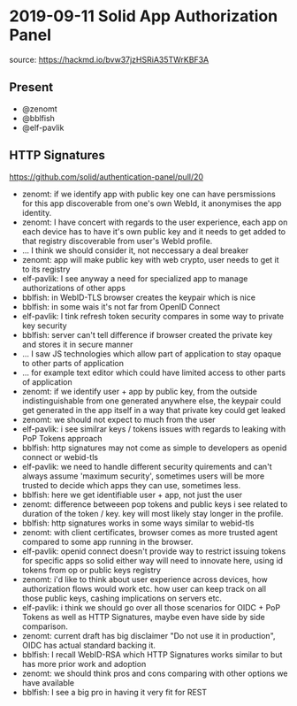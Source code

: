 # 2019-09-11 Solid App Authorization Panel

source: https://hackmd.io/bvw37jzHSRiA35TWrKBF3A

## Present

* @zenomt
* @bblfish
* @elf-pavlik

## HTTP Signatures

https://github.com/solid/authentication-panel/pull/20

- zenomt: if we identify app with public key one can have persmissions for this app discoverable from one's own WebId, it anonymises the app identity.
- zenomt: I have concert with regards to the user experience, each app on each device has to have it's own public key and it needs to get added to that registry discoverable from user's WebId profile.
- ... I think we should consider it, not neccessary a deal breaker
- zenomt: app will make public key with web crypto, user needs to get it to its registry
- elf-pavlik: I see anyway a need for specialized app to manage authorizations of other apps
- bblfish: in WebID-TLS browser creates the keypair which is nice
- bblfish: in some wais it's not far from OpenID Connect
- elf-pavlik: I tink refresh token security compares in some way to private key security
- bblfish: server can't tell difference if browser created the private key and stores it in secure manner
- ... I saw JS technologies which allow part of application to stay opaque to other parts of application
- ... for example text editor which could have limited access to other parts of application
- zenomt: if we identify user + app by public key, from the outside indistinguishable from one generated anywhere else, the keypair could get generated in the app itself in a way that private key could get leaked
- zenomt: we should not expect to much from the user
- elf-pavlik: i see similrar keys / tokens issues with regards to leaking with PoP Tokens approach
- bblfish: http signatures may not come as simple to developers as openid connect or webid-tls
- elf-pavlik: we need to handle different security quirements and can't always assume 'maximum security', sometimes users will be more trusted to decide which apps they can use, sometimes less.
- bblfish: here we get identifiable user + app, not just the user
- zenomt: difference betweeen pop tokens and public keys i see related to duration of the token / key. key will most likely stay longer in the profile.
- bblfish: http signatures works in some ways similar to webid-tls
- zenomt: with client certificates, browser comes as more trusted agent compared to some app running in the browser.
- elf-pavlik: openid connect doesn't provide way to restrict issuing tokens for specific apps so solid either way will need to innovate here, using id tokens from op or public keys registry
- zenomt: i'd like to think about user experience across devices, how authorization flows would work etc. how user can keep track on all those public keys, cashing implications on servers etc.
- elf-pavlik: i think we should go over all those scenarios for OIDC + PoP Tokens as well as HTTP Signatures, maybe even have side by side comparison.
- zenomt: current draft has big disclaimer "Do not use it in production", OIDC has actual standard backing it.
- bblfish: I recall WebID-RSA which HTTP Signatures works similar to but has more prior work and adoption
- zenomt: we should think pros and cons comparing with other options we have available
- bblfish: I see a big pro in having it very fit for REST
